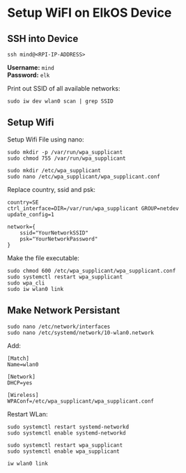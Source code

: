 # Setup WiFI on ElkOS Device

## SSH into Device

```shell
ssh mind@<RPI-IP-ADDRESS>
```

**Username:** `mind`  
**Password:** `elk`

Print out SSID of all available networks:

```shell
sudo iw dev wlan0 scan | grep SSID
```

## Setup Wifi

Setup Wifi File using nano:

```shell
sudo mkdir -p /var/run/wpa_supplicant
sudo chmod 755 /var/run/wpa_supplicant

sudo mkdir /etc/wpa_supplicant
sudo nano /etc/wpa_supplicant/wpa_supplicant.conf
```

Replace country, ssid and psk:

```shell
country=SE
ctrl_interface=DIR=/var/run/wpa_supplicant GROUP=netdev
update_config=1

network={
    ssid="YourNetworkSSID"
    psk="YourNetworkPassword"
}
```

Make the file executable:

```shell
sudo chmod 600 /etc/wpa_supplicant/wpa_supplicant.conf
sudo systemctl restart wpa_supplicant
sudo wpa_cli
sudo iw wlan0 link
```

## Make Network Persistant

```shell
sudo nano /etc/network/interfaces
sudo nano /etc/systemd/network/10-wlan0.network
```

Add:

```shell
[Match]
Name=wlan0

[Network]
DHCP=yes

[Wireless]
WPAConf=/etc/wpa_supplicant/wpa_supplicant.conf
```

Restart WLan:

```shell
sudo systemctl restart systemd-networkd
sudo systemctl enable systemd-networkd

sudo systemctl restart wpa_supplicant
sudo systemctl enable wpa_supplicant

iw wlan0 link
```
